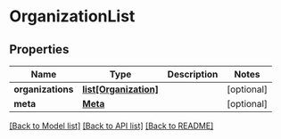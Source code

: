 # OrganizationList


## Properties
Name | Type | Description | Notes
------------ | ------------- | ------------- | -------------
**organizations** | [**list[Organization]**](Organization.md) |  | [optional] 
**meta** | [**Meta**](Meta.md) |  | [optional] 

[[Back to Model list]](../README.md#documentation-for-models) [[Back to API list]](../README.md#documentation-for-api-endpoints) [[Back to README]](../README.md)


